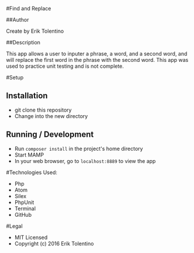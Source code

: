 #Find and Replace

##Author

Create by Erik Tolentino

##Description

This app allows a user to inputer a phrase, a word, and a second word, and will replace the first word in the phrase with the second word. This app was used to practice unit testing and is not complete.

#Setup

## Installation

* git clone this repository
* Change into the new directory

## Running / Development

* Run `composer install` in the project's home directory
* Start MAMP
* In your web browser, go to `localhost:8889` to view the app

#Technologies Used:

* Php
* Atom
* Silex
* PhpUnit
* Terminal
* GitHub


#Legal

* MIT Licensed
* Copyright (c) 2016 Erik Tolentino
